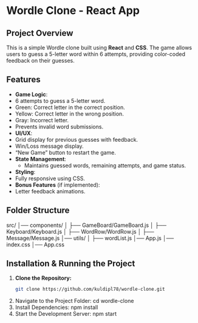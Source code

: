 # Wordle Clone - React App

##  Project Overview
This is a simple Wordle clone built using **React** and **CSS**. The game allows users to guess a 5-letter word within 6 attempts, providing color-coded feedback on their guesses.

##  Features
-  **Game Logic**:  
  - 6 attempts to guess a 5-letter word.
  - Green: Correct letter in the correct position.
  - Yellow: Correct letter in the wrong position.
  - Gray: Incorrect letter.
  - Prevents invalid word submissions.
-  **UI/UX**:  
  - Grid display for previous guesses with feedback.
  - Win/Loss message display.
  - “New Game” button to restart the game.
- **State Management**:  
  - Maintains guessed words, remaining attempts, and game status.
-  **Styling**:  
  - Fully responsive using CSS.
-  **Bonus Features** (if implemented):  
  - Letter feedback animations.

## Folder Structure
src/ │── components/ │ ├── GameBoard/GameBoard.js │ ├── Keyboard/Keyboard.js │ ├── WordRow/WordRow.js │ ├── Message/Message.js │── utils/ │ ├── wordList.js │── App.js │── index.css │── App.css


##  Installation & Running the Project
1. **Clone the Repository:**
   ```sh
   git clone https://github.com/kuldipl78/wordle-clone.git
2. Navigate to the Project Folder:
   cd wordle-clone
3. Install Dependencies:
   npm install
4. Start the Development Server:
   npm start





